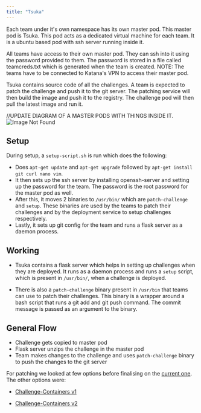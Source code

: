 ```yaml
---
title: "Tsuka"
---
```


Each team under it's own namespace has its own master pod. This master pod is Tsuka. This pod acts as a dedicated virtual machine for each team. It is a ubuntu based pod with ssh server running inside it.

All teams have access to their own master pod. They can ssh into it using the password provided to them. The password is stored in a file called teamcreds.txt which is generated when the team is created. NOTE: The teams have to be connected to Katana's VPN to access their master pod.

Tsuka contains source code of all the challenges. A team is expected to patch the challenge and push it to the git server. The patching service will then build the image and push it to the registry. The challenge pod will then pull the latest image and run it.

//UPDATE DIAGRAM OF A MASTER PODS WITH THINGS INSIDE IT.
![Image Not Found](/team-pods-architecture.png)

## Setup

During setup, a `setup-script.sh` is run which does the following:
- Does `apt-get update` and `apt-get upgrade` followed by `apt-get install git curl nano vim`.
- It then sets up the ssh server by installing openssh-server and setting up the password for the team. The password is the root password for the master pod as well.
- After this, it moves 2 binaries to `/usr/bin/` which are `patch-challenge` and `setup`. These binaries are used by the teams to patch their challenges and by the deployment service to setup challenges respectively.
- Lastly, it sets up git config for the team and runs a flask server as a daemon process.

## Working

- Tsuka contains a flask server which helps in setting up challenges when they are deployed. It runs as a daemon process and runs a `setup` script, which is present in `/usr/bin/`, when a challenge is deployed.

- There is also a `patch-challenge` binary present in `/usr/bin` that teams can use to patch their challenges. This binary is a wrapper around a bash script that runs a git add and git push command. The commit message is passed as an argument to the binary.

## General Flow

- Challenge gets copied to master pod
- Flask server unzips the challenge in the master pod
- Team makes changes to the challenge and uses `patch-challenge` binary to push the changes to the git server

For patching we looked at few options before finalising on the [current one](/Patching/). The other options were:

- [Challenge-Containers v1](/Tsuka/v1/)

- [Challenge-Containers v2](/Tsuka/v2)
